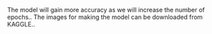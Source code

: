 
The model will gain more accuracy as we will increase the number of epochs..
 The images for making the model can be downloaded from KAGGLE..
